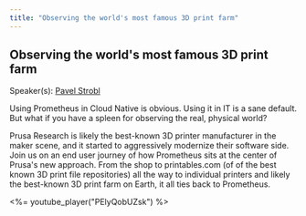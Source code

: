 ```yaml
---
title: "Observing the world's most famous 3D print farm"
---
```


## Observing the world's most famous 3D print farm

Speaker(s): [Pavel Strobl](../../speakers/pavel-strobl)

Using Prometheus in Cloud Native is obvious. Using it in IT is a sane default. But what if you have a spleen for observing the real, physical world?

Prusa Research is likely the best-known 3D printer manufacturer in the maker scene, and it started to aggressively modernize their software side. Join us on an end user journey of how Prometheus sits at the center of Prusa's new approach. From the shop to printables.com (of of the best known 3D print file repositories) all the way to individual printers and likely the best-known 3D print farm on Earth, it all ties back to Prometheus.

<%= youtube_player("PElyQobUZsk") %>